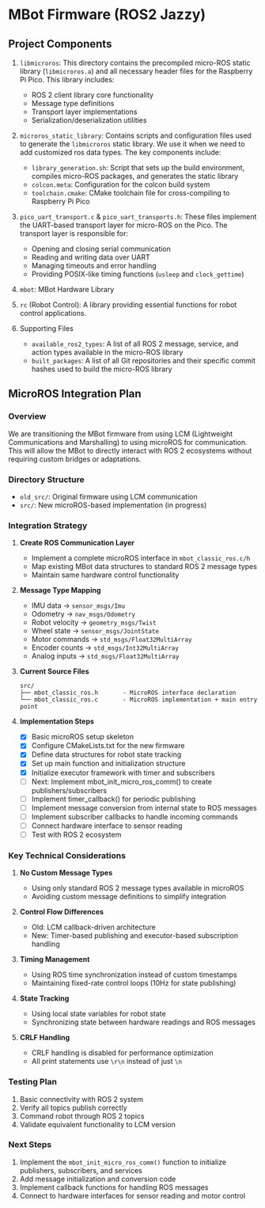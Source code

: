 # MBot Firmware (ROS2 Jazzy)
## Project Components

1. `libmicroros`: This directory contains the precompiled micro-ROS static library (`libmicroros.a`) and all necessary header files for the Raspberry Pi Pico. This library includes:
    - ROS 2 client library core functionality
    - Message type definitions
    - Transport layer implementations
    - Serialization/deserialization utilities
2. `microros_static_library`: Contains scripts and configuration files used to generate the `libmicroros` static library. We use it when we need to add customized ros data types. The key components include:
    - `library_generation.sh`: Script that sets up the build environment, compiles micro-ROS packages, and generates the static library
    - `colcon.meta`: Configuration for the colcon build system
    - `toolchain.cmake`: CMake toolchain file for cross-compiling to Raspberry Pi Pico

3. `pico_uart_transport.c` & `pico_uart_transports.h`: These files implement the UART-based transport layer for micro-ROS on the Pico. The transport layer is responsible for:
    - Opening and closing serial communication
    - Reading and writing data over UART
    - Managing timeouts and error handling
    - Providing POSIX-like timing functions (`usleep` and `clock_gettime`)

4. `mbot`: MBot Hardware Library
5. `rc` (Robot Control): A library providing essential functions for robot control applications.
6. Supporting Files
    - `available_ros2_types`: A list of all ROS 2 message, service, and action types available in the micro-ROS library
    - `built_packages`: A list of all Git repositories and their specific commit hashes used to build the micro-ROS library


## MicroROS Integration Plan

### Overview
We are transitioning the MBot firmware from using LCM (Lightweight Communications and Marshalling) to using microROS for communication. This will allow the MBot to directly interact with ROS 2 ecosystems without requiring custom bridges or adaptations.

### Directory Structure
- `old_src/`: Original firmware using LCM communication
- `src/`: New microROS-based implementation (in progress)

### Integration Strategy
1. **Create ROS Communication Layer**
   - Implement a complete microROS interface in `mbot_classic_ros.c/h`
   - Map existing MBot data structures to standard ROS 2 message types
   - Maintain same hardware control functionality

2. **Message Type Mapping**
   - IMU data → `sensor_msgs/Imu`
   - Odometry → `nav_msgs/Odometry`
   - Robot velocity → `geometry_msgs/Twist`
   - Wheel state → `sensor_msgs/JointState`
   - Motor commands → `std_msgs/Float32MultiArray`
   - Encoder counts → `std_msgs/Int32MultiArray`
   - Analog inputs → `std_msgs/Float32MultiArray`

3. **Current Source Files**
   ```
   src/
   ├── mbot_classic_ros.h       - MicroROS interface declaration
   └── mbot_classic_ros.c       - MicroROS implementation + main entry point
   ```

4. **Implementation Steps**
   - [x] Basic microROS setup skeleton
   - [x] Configure CMakeLists.txt for the new firmware
   - [x] Define data structures for robot state tracking
   - [x] Set up main function and initialization structure
   - [x] Initialize executor framework with timer and subscribers
   - [ ] Next: Implement mbot_init_micro_ros_comm() to create publishers/subscribers
   - [ ] Implement timer_callback() for periodic publishing
   - [ ] Implement message conversion from internal state to ROS messages
   - [ ] Implement subscriber callbacks to handle incoming commands
   - [ ] Connect hardware interface to sensor reading
   - [ ] Test with ROS 2 ecosystem

### Key Technical Considerations
1. **No Custom Message Types**
   - Using only standard ROS 2 message types available in microROS
   - Avoiding custom message definitions to simplify integration

2. **Control Flow Differences**
   - Old: LCM callback-driven architecture
   - New: Timer-based publishing and executor-based subscription handling

3. **Timing Management**
   - Using ROS time synchronization instead of custom timestamps
   - Maintaining fixed-rate control loops (10Hz for state publishing)

4. **State Tracking**
   - Using local state variables for robot state
   - Synchronizing state between hardware readings and ROS messages

5. **CRLF Handling**
   - CRLF handling is disabled for performance optimization
   - All print statements use `\r\n` instead of just `\n`

### Testing Plan
1. Basic connectivity with ROS 2 system
2. Verify all topics publish correctly
3. Command robot through ROS 2 topics
4. Validate equivalent functionality to LCM version

### Next Steps
1. Implement the `mbot_init_micro_ros_comm()` function to initialize publishers, subscribers, and services
2. Add message initialization and conversion code
3. Implement callback functions for handling ROS messages
4. Connect to hardware interfaces for sensor reading and motor control
